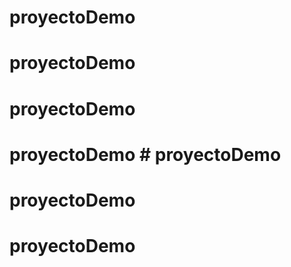 # proyectoDemo
# proyectoDemo
# proyectoDemo
# proyectoDemo # proyectoDemo
# proyectoDemo
# proyectoDemo

